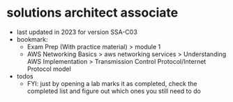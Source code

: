 # solutions architect associate

- last updated in 2023 for version SSA-C03
- bookmark:
  - Exam Prep (With practice material) > module 1
  - AWS Networking Basics > aws networking services > Understanding AWS Implementation > Transmission Control Protocol/Internet Protocol model
- todos
  - FYI: just by opening a lab marks it as completed, check the completed list and figure out which ones you still need to do
